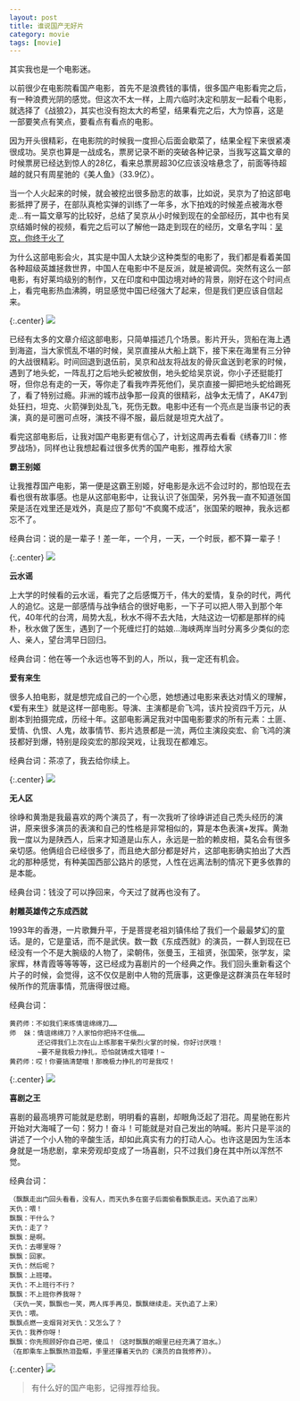```yaml
---
layout: post
title: 谁说国产无好片
category: movie
tags: [movie]
---
```


其实我也是一个电影迷。

以前很少在电影院看国产电影，首先不是浪费钱的事情，很多国产电影看完之后，有一种浪费光阴的感觉。但这次不太一样，上周六临时决定和朋友一起看个电影，就选择了《战狼2》，其实也没有抱太大的希望，结果看完之后，大为惊喜，这是一部要笑点有笑点，要看点有看点的电影。

因为开头很精彩，在电影院的时候我一度担心后面会歇菜了，结果全程下来很紧凑很成功。吴京也算是一战成名，票房记录不断的突破各种记录，当我写这篇文章的时候票房已经达到惊人的28亿，看来总票房超30亿应该没啥悬念了，前面等待超越的就只有周星驰的《美人鱼》（33.9亿）。

当一个人火起来的时候，就会被挖出很多励志的故事，比如说，吴京为了拍这部电影抵押了房子，在部队真枪实弹的训练了一年多，水下拍戏的时候差点被海水卷走...有一篇文章写的比较好，总结了吴京从小时候到现在的全部经历，其中也有吴京结婚时候的视频，看完之后可以了解他一路走到现在的经历，文章名字叫：[吴京，你终于火了](http://mp.weixin.qq.com/s/BTdr3ev6lqkZGFM_nqdKQA)

为什么这部电影会火，其实是中国人太缺少这种类型的电影了，我们都是看着美国各种超级英雄拯救世界，中国人在电影中不是反派，就是被调侃。突然有这么一部电影，有好莱坞级别的制作，又在印度和中国边境对峙的背景，刚好在这个时间点上，看完电影热血沸腾，明显感觉中国已经强大了起来，但是我们更应该自信起来。

{:.center}
![](http://www.ityouknow.com/assets/images/2017/movie/wolf.jpg)

已经有太多的文章介绍这部电影，只简单描述几个场景。影片开头，货船在海上遇到海盗，当大家慌乱不堪的时候，吴京直接从大船上跳下，接下来在海里有三分钟的大战很精彩。时间回退到退伍前，吴京和战友将战友的骨灰盒送到老家的时候，遇到了地头蛇，一阵乱打之后地头蛇被放倒，地头蛇给吴京说，你小子还挺能打呀，但你总有走的一天，等你走了看我咋弄死他们，吴京直接一脚把地头蛇给踢死了，看了特别过瘾。非洲的城市战争那一段真的很精彩，战争太无情了，AK47到处狂扫，坦克、火箭弹到处乱飞，死伤无数。电影中还有一个亮点是当康书记的表演，真的是可圈可点呀，演技不得不服，最后就是坦克大战了。

看完这部电影后，让我对国产电影更有信心了，计划这周再去看看《绣春刀II：修罗战场》，同样也让我想起看过很多优秀的国产电影，推荐给大家

**霸王别姬** 

让我推荐国产电影，第一便是这霸王别姬，好电影是永远不会过时的，那怕现在去看也很有故事感。也是从这部电影中，让我认识了张国荣，另外我一直不知道张国荣是活在戏里还是戏外，真是应了那句“不疯魔不成活”，张国荣的眼神，我永远都忘不了。

经典台词：说的是一辈子！差一年，一个月，一天，一个时辰，都不算一辈子！

{:.center}
![](http://www.ityouknow.com/assets/images/2017/movie/bwbj.jpeg)

**云水谣** 

上大学的时候看的云水谣，看完了之后感慨万千，伟大的爱情，复杂的时代，两代人的追忆。这是一部感情与战争结合的很好电影，一下子可以把人带入到那个年代，40年代的台湾，局势大乱，秋水不得不去大陆，大陆这边一切都是那样的纯朴，秋水做了医生，遇到了一个死缠烂打的姑娘...海峡两岸当时分离多少类似的恋人、亲人，望台湾早日回归。

经典台词：他在等一个永远也等不到的人，所以，我一定还有机会。

**爱有来生** 

很多人拍电影，就是想完成自己的一个心愿，她想通过电影来表达对情义的理解，《爱有来生》就是这样一部电影。导演、主演都是俞飞鸿，该片投资四千万元，从剧本到拍摄完成，历经十年。这部电影满足我对中国电影要求的所有元素：土匪、爱情、仇恨、人鬼，故事情节、影片选景都是一流，两位主演段奕宏、俞飞鸿的演技都好到爆，特别是段奕宏的那段哭戏，让我现在都难忘。

经典台词：茶凉了，我去给你续上。

{:.center}
![](http://www.ityouknow.com/assets/images/2017/movie/ayls.jpeg)

**无人区** 

徐峥和黄渤是我最喜欢的两个演员了，有一次我听了徐峥讲述自己秃头经历的演讲，原来很多演员的表演和自己的性格是非常相似的，算是本色表演+发挥。黄渤我一度以为是陕西人，后来才知道是山东人，永远是一脸的赖皮相，莫名会有很多亲切感。他俩组合已经很多了，而且绝大部分都是好片，这部电影确实拍出了大西北的那种感觉，有种美国西部公路片的感觉，人性在远离法制的情况下更多依靠的是本能。

经典台词：钱没了可以挣回来，今天过了就再也没有了。

**射雕英雄传之东成西就** 

1993年的香港，一片歌舞升平，于是菩提老祖刘镇伟给了我们一个最最梦幻的童话。是的，它是童话，而不是武侠。数一数《东成西就》的演员，一群人到现在已经没有一个不是大腕级的人物了，梁朝伟，张曼玉，王祖贤，张国荣，张学友，梁家辉，林青霞等等等等，这已经成为喜剧片的一个经典之作。我们回头重新看这个片子的时候，会觉得，这不仅仅是剧中人物的荒唐事，这更像是这群演员在年轻时候所作的荒唐事情，荒唐得很过瘾。

经典台词：

```
黄药师：不如我们来练情谊绵绵刀……
师  妹：情谊绵绵刀？人家怕你把持不住俄……   
       还记得我们上次在山上练那套干柴烈火掌的时候，你好讨厌哦！  
       ~要不是我极力挣扎，恐怕就铸成大错喽！~   
黄药师：哎！你要搞清楚哦！那晚极力挣扎的可是我哎！

```

{:.center}
![](http://www.ityouknow.com/assets/images/2017/movie/dcxj.jpeg)

**喜剧之王** 

喜剧的最高境界可能就是悲剧，明明看的喜剧，却眼角泛起了泪花。周星驰在影片开始对大海喊了一句：努力！奋斗！可能就是对自己发出的呐喊。影片只是平淡的讲述了一个小人物的辛酸生活，却如此真实有力的打动人心。也许这是因为生活本身就是一场悲剧，拿来旁观却变成了一场喜剧，只不过我们身在其中所以浑然不觉。

经典台词：

```
（飘飘走出门回头看看，没有人，而天仇多在窗子后面偷看飘飘走远。天仇追了出来）
天仇：喂！
飘飘：干什么？
天仇：走了？
飘飘：是啊。
天仇：去哪里呀？
飘飘：回家。
天仇：然后呢？
飘飘：上班喽。
天仇：不上班行不行？
飘飘：不上班你养我呀？
（天仇一笑，飘飘也一笑，两人挥手再见，飘飘继续走。天仇追了上来）
天仇：喂。
飘飘点燃一支烟背对天仇：又怎么了？
天仇：我养你呀！
飘飘：你先照顾好你自己吧，傻瓜！（这时飘飘的眼里已经充满了泪水。）
（在即乘车上飘飘热泪盈眶，手里还攥着天仇的《演员的自我修养》）。
```

{:.center}
![](http://www.ityouknow.com/assets/images/2017/movie/xjzw.jpeg)


> 有什么好的国产电影，记得推荐给我。












